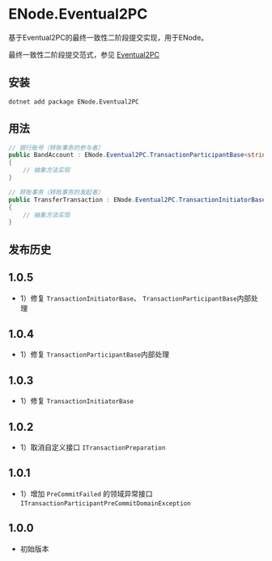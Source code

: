 # ENode.Eventual2PC

基于Eventual2PC的最终一致性二阶段提交实现，用于ENode。

最终一致性二阶段提交范式，参见 [Eventual2PC](https://github.com/berkaroad/Eventual2PC)

## 安装

```
dotnet add package ENode.Eventual2PC
```

## 用法

```csharp
// 银行账号（转账事务的参与者）
public BandAccount : ENode.Eventual2PC.TransactionParticipantBase<string>
{
    // 抽象方法实现
}

// 转账事务（转账事务的发起者）
public TransferTransaction : ENode.Eventual2PC.TransactionInitiatorBase<TransferTransaction, string>
{
    // 抽象方法实现
}
```

## 发布历史

## 1.0.5

- 1）修复 `TransactionInitiatorBase`、 `TransactionParticipantBase`内部处理

## 1.0.4

- 1）修复 `TransactionParticipantBase`内部处理


## 1.0.3

- 1）修复 `TransactionInitiatorBase`


## 1.0.2

- 1）取消自定义接口 `ITransactionPreparation`

## 1.0.1

- 1）增加 `PreCommitFailed` 的领域异常接口 `ITransactionParticipantPreCommitDomainException`

## 1.0.0

- 初始版本